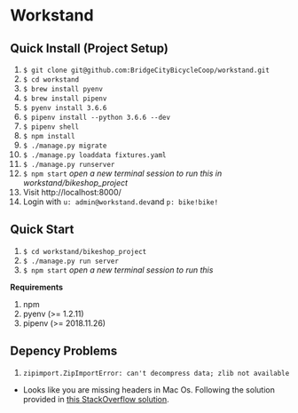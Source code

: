 # Workstand

## Quick Install (Project Setup)

1.  `$ git clone git@github.com:BridgeCityBicycleCoop/workstand.git`
2. `$ cd workstand`
3. `$ brew install pyenv`
4. `$ brew install pipenv`
5. `$ pyenv install 3.6.6`
6. `$ pipenv install --python 3.6.6 --dev`
7. `$ pipenv shell`
8. `$ npm install`
9. `$ ./manage.py migrate`
10. `$ ./manage.py loaddata fixtures.yaml`
11. `$ ./manage.py runserver`
12. `$ npm start` _open a new terminal session to run this in workstand/bikeshop_project_
13. Visit http://localhost:8000/
14. Login with `u: admin@workstand.dev`and `p: bike!bike!`

## Quick Start

1. `$ cd workstand/bikeshop_project`
2. `$ ./manage.py run server`
3. `$ npm start` _open a new terminal session to run this_

**Requirements**

1. npm
2. pyenv (>= 1.2.11)
3. pipenv (>= 2018.11.26)

## Depency Problems
1. `zipimport.ZipImportError: can't decompress data; zlib not available`
  - Looks like you are missing headers in Mac Os. Following the solution provided in [this StackOverflow solution](stackoverflow.com/questions/52741673/how-can-i-install-zlib-on-mac-os-x-mojave-10-14).